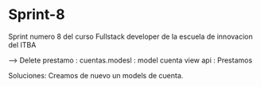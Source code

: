 # Sprint-8

Sprint numero 8 del curso Fullstack developer de la escuela de innovacion del ITBA

--> Delete prestamo : 
    cuentas.modesl : model cuenta 
    view api : Prestamos
    
Soluciones: 
   Creamos de nuevo un models de cuenta.